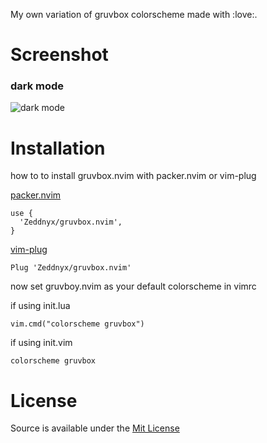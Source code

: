 My own variation of gruvbox colorscheme made with :love:.

# Screenshot

### dark mode

![dark mode](./assets/gruvbox.png)

# Installation

how to to install gruvbox.nvim with packer.nvim or vim-plug

[packer.nvim](https://github.com/wbthomason/packer.nvim)

```
use {
  'Zeddnyx/gruvbox.nvim',
}

```

[vim-plug](https://github.com/junegunn/vim-plug)

```
Plug 'Zeddnyx/gruvbox.nvim'
```

now set gruvboy.nvim as your default colorscheme in vimrc

if using init.lua

```
vim.cmd("colorscheme gruvbox")
```

if using init.vim

```
colorscheme gruvbox
```

# License

Source is available under the [Mit License](https://github.com/mnabila/gruvboy.nvim/blob/main/LICENSE)
